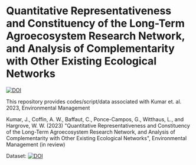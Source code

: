 # Quantitative Representativeness and Constituency of the Long-Term Agroecosystem Research Network, and Analysis of Complementarity with Other Existing Ecological Networks
[![DOI](https://zenodo.org/badge/DOI/10.5281/zenodo.7539723.svg)](https://doi.org/10.5281/zenodo.7539723)


This repository provides codes/script/data associated with Kumar et. al. 2023, Environmental Management

Kumar, J., Coffin, A. W., Baffaut, C., Ponce-Campos, G., Witthaus, L., and Hargrove, W. W. (2023) "Quantitative Representativeness and Constituency of the Long-Term Agroecosystem Research Network, and Analysis of Complementarity with Other Existing Ecological Networks", Environmental Management (in review)

Dataset: [![DOI](https://zenodo.org/badge/doi/10.5281/zenodo.7106385.svg)](https://doi.org/10.5281/zenodo.7106385)
